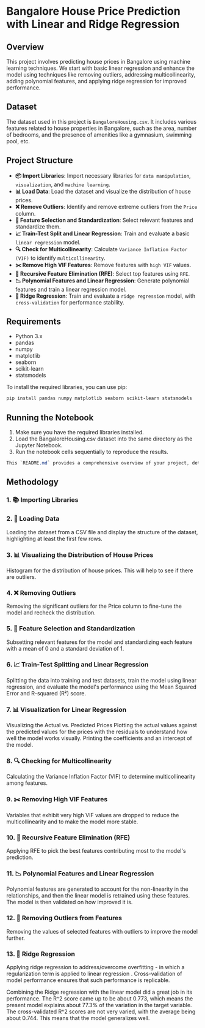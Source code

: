 # Bangalore House Price Prediction with Linear and Ridge Regression

## Overview
This project involves predicting house prices in Bangalore using machine learning techniques. We start with basic linear regression and enhance the model using techniques like removing outliers, addressing multicollinearity, adding polynomial features, and applying ridge regression for improved performance.

## Dataset
The dataset used in this project is `BangaloreHousing.csv`. It includes various features related to house properties in Bangalore, such as the area, number of bedrooms, and the presence of amenities like a gymnasium, swimming pool, etc.

## Project Structure
- **📦 Import Libraries**: Import necessary libraries for `data manipulation`, `visualization`, and `machine learning`.
- **📊 Load Data**: Load the dataset and visualize the distribution of house prices.
- **❌ Remove Outliers**: Identify and remove extreme outliers from the `Price` column.
- **📐 Feature Selection and Standardization**: Select relevant features and standardize them.
- **📈 Train-Test Split and Linear Regression**: Train and evaluate a basic `linear regression` model.
- **🔍 Check for Multicollinearity**: Calculate `Variance Inflation Factor (VIF)` to identify `multicollinearity`.
- **✂️ Remove High VIF Features**: Remove features with `high VIF` values.
- **🔄 Recursive Feature Elimination (RFE)**: Select top features using `RFE`.
- **📉 Polynomial Features and Linear Regression**: Generate polynomial features and train a linear regression model.
- **🔗 Ridge Regression**: Train and evaluate a `ridge regression` model, with `cross-validation` for performance stability.

## Requirements
- Python 3.x
- pandas
- numpy
- matplotlib
- seaborn
- scikit-learn
- statsmodels

To install the required libraries, you can use pip:
```sh
pip install pandas numpy matplotlib seaborn scikit-learn statsmodels
```

## Running the Notebook

1. Make sure you have the required libraries installed.
2. Load the BangaloreHousing.csv dataset into the same directory as the Jupyter Notebook.
3. Run the notebook cells sequentially to reproduce the results.

```css
This `README.md` provides a comprehensive overview of your project, detailing the steps taken and the rationale behind them without including the code itself, as per your request.
```

## Methodology

### 1. 📚 Importing Libraries

### 2. 📂 Loading Data
Loading the dataset from a CSV file and display the structure of the dataset, highlighting at least the first few rows.

### 3. 📊 Visualizing the Distribution of House Prices
Histogram for the distribution of house prices. This will help to see if there are outliers.

### 4. ❌ Removing Outliers
Removing the significant outliers for the Price column to fine-tune the model and recheck the distribution.

### 5. 📐 Feature Selection and Standardization
Subsetting relevant features for the model and standardizing each feature with a mean of 0 and a standard deviation of 1.

### 6. 📈 Train-Test Splitting and Linear Regression
Splitting the data into training and test datasets, train the model using linear regression, and evaluate the model's performance using the Mean Squared Error and R-squared (R²) score.

### 7. 📊 Visualization for Linear Regression
Visualizing the Actual vs. Predicted Prices
Plotting the actual values against the predicted values for the prices with the residuals to understand how well the model works visually. Printing the coefficients and an intercept of the model.

### 8. 🔍 Checking for Multicollinearity
Calculating the Variance Inflation Factor (VIF) to determine multicollinearity among features.

### 9. ✂️ Removing High VIF Features
Variables that exhibit very high VIF values are dropped to reduce the multicollinearity and to make the model more stable.

### 10. 🔄 Recursive Feature Elimination (RFE)
Applying RFE to pick the best features contributing most to the model's prediction.

### 11. 📉 Polynomial Features and Linear Regression
Polynomial features are generated to account for the non-linearity in the relationships, and then the linear model is retrained using these features. The model is then validated on how improved it is.

### 12. 🧹 Removing Outliers from Features
Removing the values of selected features with outliers to improve the model further.

### 13. 🔗 Ridge Regression
Applying ridge regression to address/overcome overfitting - in which a regularization term is applied to linear regression . Cross-validation of model performance ensures that such performance is replicable.

Combining the Ridge regression with the linear model did a great job in its performance. The R^2 score came up to be about 0.773, which means the present model explains about 77.3% of the variation in the target variable. The cross-validated R^2 scores are not very varied, with the average being about 0.744. This means that the model generalizes well.